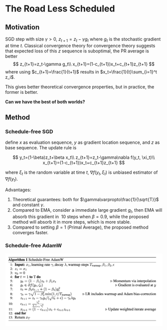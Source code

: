 # The Road Less Scheduled

## Motivation

SGD step with size $\gamma>0$, $z_{t+1}=z_t-\gamma g_t$ where $g_t$ is the stochastic gradient at time $t$.
Classical convergence theory for convergence theory suggests that expected loss of this $z$ sequence is suboptimal, the PR average is better
$$
z_{t+1}=z_t-\gamma g_t\\
x_{t+1}=(1-c_{t+1})x_t+c_{t+1}z_{t+1}
$$
where using $c_{t+1}=\frac{1}{t+1}$ results in $x_t=\frac{1}{t}\sum_{i=1}^t z_i$.

This gives better theoretical convergence properties, but in practice, the former is better.

__Can we have the best of both worlds?__

## Method

### Schedule-free SGD

define $x$ as evaluation sequence, $y$ as gradient location sequence, and $z$ as base sequence. The update rule is

$$
y_t=(1-\beta)z_t+\beta x_t\\
z_{t+1}=z_t-\gamma\nabla f(y_t, \xi_t)\\
x_{t+1}=(1-c_{t+1})x_t+c_{t+1}z_{t+1}
$$

where $\xi_t$ is the random variable at time $t$, $\nabla f(y_t, \xi_t)$ is unbiased estimator of $\nabla f(y_t)$.

Advantages:
1. Theoretical guarantees: both for $\gamma\varpropto\frac{1}{\sqrt{T}}$ and constant $\gamma$.
2. Compared to EMA, consider a immediate large gradient $g_t$, then EMA will absorb this gradient in $~10$ steps when $\beta=0.9$, while the proposed method will absorb it in more steps, which is more stable.
3. Compared to setting $\beta=1$ (Primal Average), the proposed method converges faster.

### Schedule-free AdamW

![AdamW](fig/AdamW.png)
